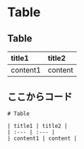 # Table

## Table

| title1 | title2 |
| :--- | :--- |
| content1 | content |

## ここからコード

```text
# Table

| title1 | title2 |
| :--- | :--- |
| content1 | content |
```

